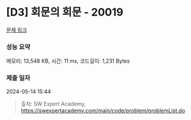 # [D3] 회문의 회문 - 20019 

[문제 링크](https://swexpertacademy.com/main/code/problem/problemDetail.do?contestProbId=AY2hjCWKbykDFATh) 

### 성능 요약

메모리: 13,548 KB, 시간: 11 ms, 코드길이: 1,231 Bytes

### 제출 일자

2024-05-14 15:44



> 출처: SW Expert Academy, https://swexpertacademy.com/main/code/problem/problemList.do